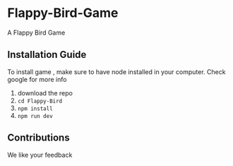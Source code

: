 # Flappy-Bird-Game

A Flappy Bird Game

## Installation Guide

To install game , make sure to have node installed in your computer.
Check google for more info

1. download the repo
1. `cd Flappy-Bird`
1. `npm install`
1. `npm run dev`

## Contributions

We like your feedback
